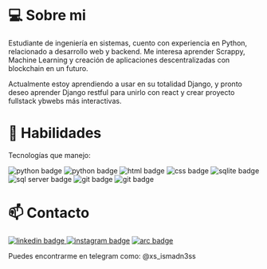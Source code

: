 # 💻 Sobre mi
Estudiante de ingeniería en sistemas, cuento con experiencia en Python, relacionado a desarrollo web y backend. Me interesa aprender Scrappy, Machine Learning y creación de aplicaciones descentralizadas con blockchain en un futuro.

Actualmente estoy aprendiendo a usar en su totalidad Django, y pronto deseo aprender Django restful para unirlo con react y crear proyecto fullstack ybwebs más interactivas.

# 🧠 Habilidades
Tecnologías que manejo:

<a><img src="https://img.shields.io/badge/-Python-233844?style=flat&logo=python" alt="python badge"/></a>
<a><img src="https://img.shields.io/badge/-Django-1B4A23?logo=django" alt="python badge"/></a>
<a><img src="https://img.shields.io/badge/-HTML-742D29?logo=html5" alt="html badge"/></a>
<a><img src="https://img.shields.io/badge/-CSS-3B81FF?logo=css3" alt="css badge"/></a>
<a><img src="https://img.shields.io/badge/-SQLite-2B3E60?logo=SQlite" alt="sqlite badge"/></a>
<a><img src="https://img.shields.io/badge/-SQL_server-4C2A74?logo=microsoftsqlserver" alt="sql server badge"/></a>
<a><img src="https://img.shields.io/badge/-Github-000?logo=github" alt="git badge"/></a>
<a><img src="https://img.shields.io/badge/-Git-4D142B?logo=git" alt="git badge"/></a>


# 📫 Contacto
<a href="www.linkedin.com/in/
xsismadn3ss">
<img src="https://img.shields.io/badge/-Linked_In-075F81?logo=linkedin" alt="linkedin badge">
</a>
<a href="https://www.instagram.com/those_pics29/">
<img src="https://img.shields.io/badge/-Instagram-381E18?logo=instagram" alt="instagram badge"></a>
<a href="https://arc.dev/@abrahamartiga?preview=1"><img src="https://img.shields.io/badge/-arc_()-000?logo=airbrake" alt="arc badge"></a>

Puedes encontrarme en telegram como: @xs_ismadn3ss

<!---
xsismadn3ss/xsismadn3ss is a ✨ special ✨ repository because its `README.md` (this file) appears on your GitHub profile.
You can click the Preview link to take a look at your changes.
--->
